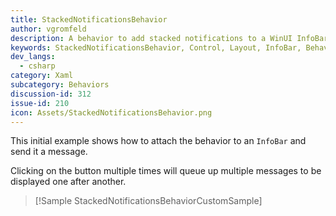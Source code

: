 ```yaml
---
title: StackedNotificationsBehavior
author: vgromfeld
description: A behavior to add stacked notifications to a WinUI InfoBar control.
keywords: StackedNotificationsBehavior, Control, Layout, InfoBar, Behavior
dev_langs:
  - csharp
category: Xaml
subcategory: Behaviors
discussion-id: 312
issue-id: 210
icon: Assets/StackedNotificationsBehavior.png
---
```


This initial example shows how to attach the behavior to an `InfoBar` and send it a message.

Clicking on the button multiple times will queue up multiple messages to be displayed one after another.

> [!Sample StackedNotificationsBehaviorCustomSample]
